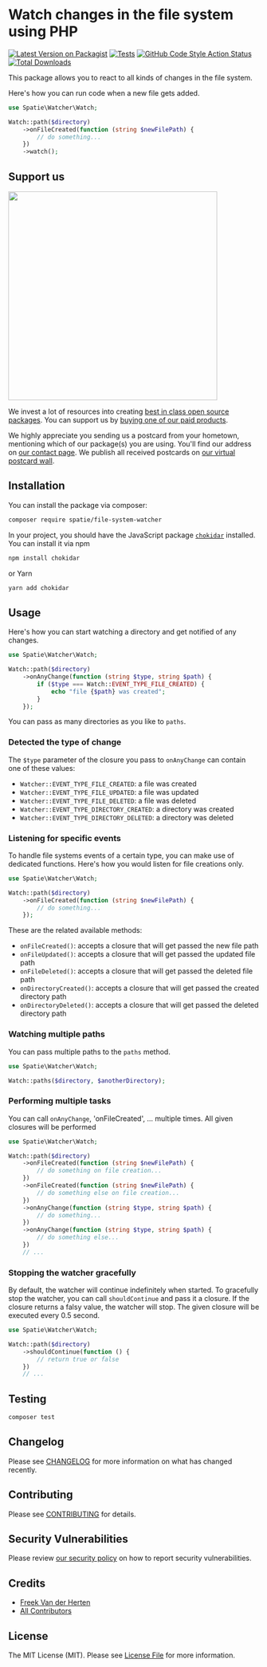 # Watch changes in the file system using PHP

[![Latest Version on Packagist](https://img.shields.io/packagist/v/spatie/file-system-watcher.svg?style=flat-square)](https://packagist.org/packages/spatie/file-system-watcher)
[![Tests](https://github.com/spatie/file-system-watcher/actions/workflows/run-tests.yml/badge.svg)](https://github.com/spatie/file-system-watcher/actions/workflows/run-tests.yml)
[![GitHub Code Style Action Status](https://img.shields.io/github/workflow/status/spatie/file-system-watcher/Check%20&%20fix%20styling?label=code%20style)](https://github.com/spatie/file-system-watcher/actions?query=workflow%3A"Check+%26+fix+styling"+branch%3Amaster)
[![Total Downloads](https://img.shields.io/packagist/dt/spatie/file-system-watcher.svg?style=flat-square)](https://packagist.org/packages/spatie/file-system-watcher)

This package allows you to react to all kinds of changes in the file system. 

Here's how you can run code when a new file gets added.

```php
use Spatie\Watcher\Watch;

Watch::path($directory)
    ->onFileCreated(function (string $newFilePath) {
        // do something...
    })
    ->watch();
```

## Support us

[<img src="https://github-ads.s3.eu-central-1.amazonaws.com/file-system-watcher.jpg?t=1" width="419px" />](https://spatie.be/github-ad-click/file-system-watcher)

We invest a lot of resources into creating [best in class open source packages](https://spatie.be/open-source). You can support us by [buying one of our paid products](https://spatie.be/open-source/support-us).

We highly appreciate you sending us a postcard from your hometown, mentioning which of our package(s) you are using. You'll find our address on [our contact page](https://spatie.be/about-us). We publish all received postcards on [our virtual postcard wall](https://spatie.be/open-source/postcards).

## Installation  

You can install the package via composer:

```bash
composer require spatie/file-system-watcher
```

In your project, you should have the JavaScript package [`chokidar`](https://github.com/paulmillr/chokidar) installed. You can install it via npm

```bash
npm install chokidar
```

or Yarn

```bash
yarn add chokidar
```

## Usage

Here's how you can start watching a directory and get notified of any changes.

```php
use Spatie\Watcher\Watch;

Watch::path($directory)
    ->onAnyChange(function (string $type, string $path) {
        if ($type === Watch::EVENT_TYPE_FILE_CREATED) {
            echo "file {$path} was created";
        }
    });
```

You can pass as many directories as you like to `paths`.

### Detected the type of change

The `$type` parameter of the closure you pass to `onAnyChange` can contain one of these values:

- `Watcher::EVENT_TYPE_FILE_CREATED`: a file was created
- `Watcher::EVENT_TYPE_FILE_UPDATED`: a file was updated
- `Watcher::EVENT_TYPE_FILE_DELETED`: a file was deleted
- `Watcher::EVENT_TYPE_DIRECTORY_CREATED`: a directory was created
- `Watcher::EVENT_TYPE_DIRECTORY_DELETED`: a directory was deleted

### Listening for specific events

To handle file systems events of a certain type, you can make use of dedicated functions. Here's how you would listen for file creations only.

```php
use Spatie\Watcher\Watch;

Watch::path($directory)
    ->onFileCreated(function (string $newFilePath) {
        // do something...
    });
```

These are the related available methods:

- `onFileCreated()`: accepts a closure that will get passed the new file path
- `onFileUpdated()`: accepts a closure that will get passed the updated file path
- `onFileDeleted()`: accepts a closure that will get passed the deleted file path
- `onDirectoryCreated()`: accepts a closure that will get passed the created directory path
- `onDirectoryDeleted()`: accepts a closure that will get passed the deleted directory path

### Watching multiple paths

You can pass multiple paths to the `paths` method.

```php
use Spatie\Watcher\Watch;

Watch::paths($directory, $anotherDirectory);
```

### Performing multiple tasks

You can call `onAnyChange`, 'onFileCreated', ... multiple times. All given closures will be performed

```php
use Spatie\Watcher\Watch;

Watch::path($directory)
    ->onFileCreated(function (string $newFilePath) {
        // do something on file creation...
    })
    ->onFileCreated(function (string $newFilePath) {
        // do something else on file creation...
    })
    ->onAnyChange(function (string $type, string $path) {
        // do something...
    })
    ->onAnyChange(function (string $type, string $path) {
        // do something else...
    })
    // ...
```

### Stopping the watcher gracefully

By default, the watcher will continue indefinitely when started. To gracefully stop the watcher, you can call `shouldContinue` and pass it a closure. If the closure returns a falsy value, the watcher will stop. The given closure will be executed every 0.5 second.

```php
use Spatie\Watcher\Watch;

Watch::path($directory)
    ->shouldContinue(function () {
        // return true or false
    })
    // ...
```

## Testing

```bash
composer test
```

## Changelog

Please see [CHANGELOG](CHANGELOG.md) for more information on what has changed recently.

## Contributing

Please see [CONTRIBUTING](.github/CONTRIBUTING.md) for details.

## Security Vulnerabilities

Please review [our security policy](../../security/policy) on how to report security vulnerabilities.

## Credits

- [Freek Van der Herten](https://github.com/freekmurze)
- [All Contributors](../../contributors)

## License

The MIT License (MIT). Please see [License File](LICENSE.md) for more information.
